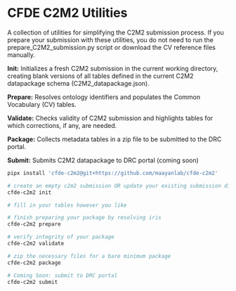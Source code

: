 # CFDE C2M2 Utilities

A collection of utilities for simplifying the C2M2 submission process. If you prepare your submission with these utilities, you do not need to run the prepare_C2M2_submission.py script or download the CV reference files manually.

**Init:** Initializes a fresh C2M2 submission in the current working directory, creating blank versions of all tables defined in the current C2M2 datapackage schema (C2M2_datapackage.json). 

**Prepare:** Resolves ontology identifiers and populates the Common Vocabulary (CV) tables.

**Validate:** Checks validity of C2M2 submission and highlights tables for which corrections, if any, are needed. 

**Package:** Collects metadata tables in a zip file to be submitted to the DRC portal.

**Submit:** Submits C2M2 datapackage to DRC portal (coming soon)

```bash
pipx install 'cfde-c2m2@git+https://github.com/maayanlab/cfde-c2m2'

# create an empty c2m2 submission OR update your existing submission directory
cfde-c2m2 init

# fill in your tables however you like

# finish preparing your package by resolving iris
cfde-c2m2 prepare

# verify integrity of your package
cfde-c2m2 validate

# zip the necessary files for a bare minimum package
cfde-c2m2 package

# Coming Soon: submit to DRC portal
cfde-c2m2 submit
```
